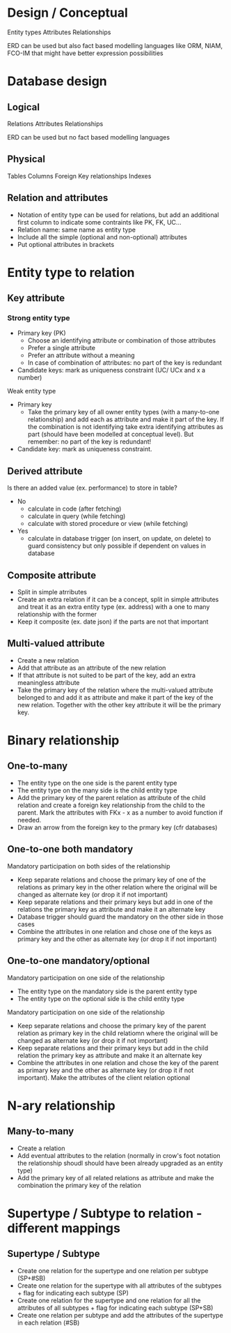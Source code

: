 # Design / Conceptual
Entity types
Attributes
Relationships

ERD can be used but also fact based modelling languages like ORM, NIAM,  FCO-IM that might have better expression possibilities

# Database design

## Logical
Relations
Attributes
Relationships

ERD can be used but no fact based modelling languages
## Physical
Tables
Columns
Foreign Key relationships
Indexes

## Relation and attributes
- Notation of entity type can be used for relations, but add an additional first column to indicate some contraints like PK, FK, UC...
- Relation name: same name as entity type
- Include all the simple (optional and non-optional) attributes
- Put optional attributes in brackets

# Entity type to relation
## Key attribute
### Strong entity type
- Primary key (PK)
	- Choose an identifying attribute or combination of those attributes
	- Prefer a single attribute
	- Prefer an attribute without a meaning
	- In case of combination of attributes: no part of the key is redundant
- Candidate keys: mark as uniqueness constraint (UC/ UCx and x a number)

Weak entity type
- Primary key
	- Take the primary key of all owner entity types (with a many-to-one relationship) and add each as attribute and make it part of the key. If the combination is not identifying take extra identifying attributes as part (should have been modelled at conceptual level). But remember: no part of the key is redundant!
- Candidate key: mark as uniqueness constraint.

## Derived attribute
Is there an added value (ex. performance) to store in table?
- No
	- calculate in code (after fetching)
	- calculate in query (while fetching)
	- calculate with stored procedure or view (while fetching)
- Yes
	- calculate in database trigger (on insert, on update, on delete) to guard consistency but only possible if dependent on values in database

## Composite attribute
- Split in simple atrributes
- Create an extra relation if it can be a concept, split in simple attributes and treat it as an extra entity type (ex. address) with a one to many relationship with the former
- Keep it composite (ex. date json) if the parts are not that important

## Multi-valued attribute
- Create a new relation
- Add that attribute as an attribute of the new relation
- If that attribute is not suited to be part of the key, add an extra meaningless attribute
- Take the primary key of the relation where the multi-valued attribute belonged to and add it as attribute and make it part of the key of the new relation. Together with the other key attribute it will be the primary key.

# Binary relationship
## One-to-many
- The entity type on the one side is the parent entity type
- The entity type on the many side is the child entity type
- Add the primary key of the parent relation as attribute of the child relation and create a foreign key relationship from the child to the parent. Mark the attributes with FKx - x as a number to avoid function if needed.
- Draw an arrow from the foreign key to the prmary key (cfr databases)

## One-to-one both mandatory 
Mandatory participation on both sides of the relationship
- Keep separate relations and choose the primary key of one of the relations as primary key in the other relation where the original will be changed as alternate key (or drop it if not important)
- Keep separate relations and their primary keys but add in one of the relations the primary key as attribute and make it an alternate key
- Database trigger should guard the mandatory on the other side in those cases
- Combine the attributes in one relation and chose one of the keys as primary key and the other as alternate key (or drop it if not important)

## One-to-one mandatory/optional
Mandatory participation on one side of the relationship
- The entity type on the mandatory side is the parent entity type
- The entity type on the optional side is the child entity type

Mandatory participation on one side of the relationship
- Keep separate relations and choose the primary key of the parent relation as primary key in the child relatiomn where the original will be changed as alternate key (or drop it if not important)
- Keep separate relations and their primary keys but add in the child relation the primary key as attribute and make it an alternate key
- Combine the attributes in one relation and chose the key of the parent as primary key and the other as alternate key (or drop it if not important). Make the attributes of the client relation optional

# N-ary relationship
## Many-to-many
- Create a relation
- Add eventual attributes to the relation (normally in crow's foot notation the relationship shoudl should have been already upgraded as an entity type)
- Add the primary key of all related relations as attribute and make the combination the primary key of the relation

# Supertype / Subtype to relation - different mappings
## Supertype / Subtype
- Create one relation for the supertype and one relation per subtype (SP+#SB)
- Create one relation for the supertype with all attributes of the subtypes + flag for indicating each subtype (SP)
- Create one relation for the supertype and one relation for all the attributes of all subtypes + flag for indicating each subtype (SP+SB)
- Create one relation per subtype and add the attributes of the supertype in each relation (#SB)
